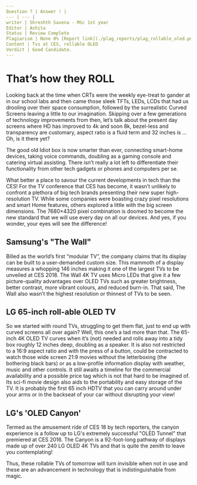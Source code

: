 ```yaml
---
Question ? | Answer ! |
--- | --- |
writer | Shreshth Saxena - MSc 1st year
Editor | Ashita
Status | Review Complete
Plagiarism | None 0% [Report link](./plag_reports/plag_rollable_oled.pdf)
Content | Tvs at CES, rollable OLED
Verdict | Good Candidate. 
---
```


# That’s how they ROLL

Looking back at the time when CRTs were the weekly eye-treat to gander at in our school labs and then came those sleek TFTs, LEDs, LCDs that had us drooling over their space consumption, followed by the surrealistic Curved Screens leaving a little to our imagination. Skipping over a few generations of technology improvements from then, let’s talk about the present day screens where HD has improved to 4k and soon 8k, bezel-less and transparency are customary, aspect ratio is a fluid term and 32 inches is … Oh, is it there yet? 

The good old Idiot box is now smarter than ever, connecting smart-home devices, taking voice commands, doubling as a gaming console and catering virtual assisting. There isn’t really a lot left to differentiate their functionality from other tech gadgets or phones and computers per se. 

What better a place to savour the current developments in tech than the CES! For the TV conference that CES has become, it wasn’t unlikely to confront a plethora of big tech brands presenting their new super high-resolution TV. While some companies were boasting crazy pixel resolutions and smart Home features, others explored a little with the big screen dimensions. The 7680×4320 pixel combination is doomed to become the new standard that we will use every day on all our devices. And yes, if you wonder, your eyes will see the difference!

## Samsung's "The Wall"
Billed as the world’s first “modular TV”, the company claims that its display can be built to a user-demanded custom size. This mammoth of a display measures a whopping 146 inches making it one of the largest TVs to be unveiled at CES 2018. The Wall 4K TV uses Micro LEDs that give it a few picture-quality advantages over OLED TVs such as greater brightness, better contrast, more vibrant colours, and reduced burn-in. That said, The Wall also wasn’t the highest resolution or thinnest of TVs to be seen.

## LG 65-inch roll-able OLED TV
So we started with round TVs, struggling to get them flat, just to end up with curved screens all over again? Well, this one’s a tad more than that. The 65-inch 4K OLED TV curves when it’s (not) needed and rolls away into a tidy box roughly 12 inches deep, doubling as a speaker. It is also not restricted to a 16:9 aspect ratio and with the press of a button, could be contracted to watch those wide screen 21:9 movies without the letterboxing (the bothering black bars) or as a low-profile information display with weather, music and other controls. 
It still awaits a timeline for the commercial availability and a possible price tag which is not that hard to be imagined of. Its sci-fi movie design also aids to the portability and easy storage of the TV. It is probably the first 65 inch HDTV that you can carry around under your arms or in the backseat of your car without disrupting your view!

## LG's 'OLED Canyon'
Termed as the amusement ride of CES 18 by tech reporters, the canyon experience is a follow up to LG's extremely successful "OLED Tunnel" that premiered at CES 2016. The Canyon is a 92-foot-long pathway of displays made up of over 240 LG OLED 4K TVs and that is quite the zenith to leave you contemplating!

Thus, these rollable TVs of tomorrow will turn invisible when not in use and these are an advancement in technology that is indistinguishable from magic.
